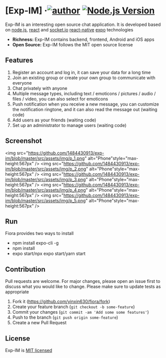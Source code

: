# [Exp-IM] &middot;[![author](https://img.shields.io/badge/author-wd-blue.svg)]() [![Node.js Version](https://img.shields.io/badge/node.js-14.16.0-blue.svg)](http://nodejs.org/download) 

<!-- [![Test Status](https://github.com/yinxin630/fiora/workflows/Unit%20Test/badge.svg)](https://github.com/yinxin630/fiora/actions?query=workflow%3A%22Unit+Test%22) [![Typescript Status](https://github.com/yinxin630/fiora/workflows/Typescript%20Type%20Check/badge.svg)](https://github.com/yinxin630/fiora/actions?query=workflow%3A%22Typescript+Type+Check%22) -->
Exp-IM is an interesting open source chat application. It is developed based on [node.js](https://nodejs.org/), [react](https://reactjs.org/) and [socket.io](https://socket.io/) [react-native](https://www.reactnative.cn/) [expo](https://docs.expo.dev/) technologies

- **Richness:** Exp-IM contains backend, frontend, Android and iOS apps
- **Open Source:** Exp-IM follows the MIT open source license  

## Features

1. Register an account and log in, it can save your data for a long time
2. Join an existing group or create your own group to communicate with everyone
3. Chat privately with anyone 
4. Multiple message types, including text / emoticons / pictures / audio / files / video, you can also select for emoticons
5. Push notification when you receive a new message, you can customize the notification ringtone, and it can also read the message out (waiting code)
6. Add users as your friends (waiting code)
7. Set up an administrator to manage users (waiting code)

## Screenshot

<img src="https://github.com/1484430913/exp-im/blob/master/src/assets/img/p_1.png" alt="Phone"style="max-height:567px" />
<img src="https://github.com/1484430913/exp-im/blob/master/src/assets/img/p_2.png" alt="Phone"style="max-height:567px" />
<img src="https://github.com/1484430913/exp-im/blob/master/src/assets/img/p_3.png" alt="Phone"style="max-height:567px" />
<img src="https://github.com/1484430913/exp-im/blob/master/src/assets/img/p_4.png" alt="Phone"style="max-height:567px" />
<img src="https://github.com/1484430913/exp-im/blob/master/src/assets/img/p_5.png" alt="Phone"style="max-height:567px" />

## Run

Fiora provides two ways to install

- npm install expo-cli -g
- npm install
- expo start/npx expo start/yarn start


## Contribution

Pull requests are welcome. For major changes, please open an issue first to discuss what you would like to change. Please make sure to update tests as appropriate

1. Fork it (<https://github.com/yinxin630/fiora/fork>)
2. Create your feature branch (`git checkout -b some-feature`)
3. Commit your changes (`git commit -am 'Add some some features'`)
4. Push to the branch (`git push origin some-feature`)
5. Create a new Pull Request

## License

Exp-IM is [MIT licensed](./LICENSE)
